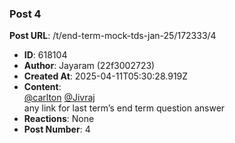 ### Post 4
**Post URL**: /t/end-term-mock-tds-jan-25/172333/4
- **ID**: 618104
- **Author**: Jayaram (22f3002723)
- **Created At**: 2025-04-11T05:30:28.919Z
- **Content**:  
  <a class="mention" href="/u/carlton">@carlton</a> <a class="mention" href="/u/jivraj">@Jivraj</a><br>
any link for last term’s end term question answer
- **Reactions**: None
- **Post Number**: 4


